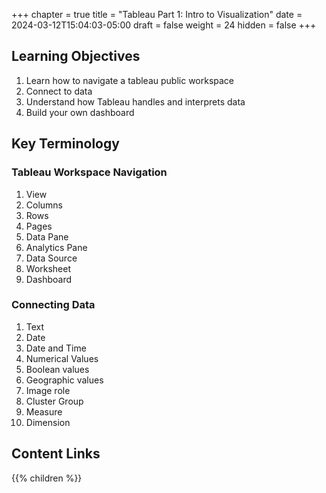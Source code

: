 +++
chapter = true
title = "Tableau Part 1: Intro to Visualization"
date = 2024-03-12T15:04:03-05:00
draft = false
weight = 24
hidden = false
+++

## Learning Objectives
1. Learn how to navigate a tableau public workspace
1. Connect to data
1. Understand how Tableau handles and interprets data
1. Build your own dashboard

## Key Terminology

### Tableau Workspace Navigation
1. View
1. Columns
1. Rows
1. Pages
1. Data Pane
1. Analytics Pane
1. Data Source
1. Worksheet
1. Dashboard

### Connecting Data
1. Text
1. Date
1. Date and Time
1. Numerical Values
1. Boolean values
1. Geographic values
1. Image role
1. Cluster Group
1. Measure
1. Dimension

## Content Links

{{% children %}}
